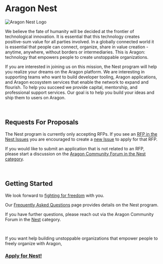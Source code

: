 # Aragon Nest

![Aragon Nest Logo](https://wiki.aragon.org/design/artwork/Nest/01.png)

We believe the fate of humanity will be decided at the frontier of technological innovation. It is essential that this technology creates positive-sum value for all parties involved. In a globally connected world it is essential that people can connect, organize, share in value creation - anytime, anywhere, without borders or intermediaries. This is Aragon: technology that empowers people to create unstoppable organizations.

If you are interested in joining us on this mission, the Nest program will help you realize your dreams on the Aragon platform. We are interesting in supporting teams who want to build developer tooling, Aragon applications, and Aragon ecosystem services that enable the network to expand and flourish. To help you succeed we provide capital, mentorship, and professional support services. Our goal is to help you build your ideas and ship them to users on Aragon.

<br>

## Requests For Proposals

The Nest program is currently only accepting RFPs. If you see an [RFP in the Nest Issues](https://github.com/aragon/nest/issues?q=is%3Aissue+is%3Aopen+label%3ARFP) you are encouraged to create a [new Issue](https://github.com/temp-nestdao/nest/issues/new) to apply for that RFP. 

If you would like to submit an application that is not related to an RFP, please start a discussion on the [Aragon Community Forum in the Nest category](https://forum.aragon.org/c/community/nest).

<br>

## Getting Started

We look forward to [fighting for freedom](https://github.com/aragon/AGPs/blob/master/AGPs/AGP-0.md) with you.

Our [Frequently Asked Questions](FAQ.md) page provides details on the Nest program.

If you have further questions, please reach out via the Aragon Community Forum in the [Nest](https://forum.aragon.org/c/community/nest) category.

<br>

If you want help building unstoppable organizations that empower people to freely organize with Aragon,

### [**Apply for Nest!**](https://github.com/temp-nestdao/nest/issues/new)

<br>

